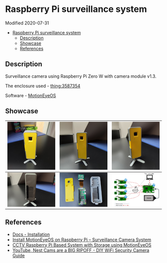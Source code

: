 # Raspberry Pi surveillance system

Modified 2020-07-31

- [Raspberry Pi surveillance system](#raspberry-pi-surveillance-system)
  - [Description](#description)
  - [Showcase](#showcase)
  - [References](#references)

## Description

Surveillance camera using Raspberry Pi Zero W with camera module v1.3.

The enclosure used - [thing:3587354](https://www.thingiverse.com/thing:3587354)

Software - [MotionEyeOS](https://github.com/ccrisan/motioneyeos/wiki)

## Showcase

|![IMG_20200726_114512.jpg](./assets/IMG_20200726_114512.jpg)|![IMG_20200726_114533.jpg](./assets/IMG_20200726_114533.jpg)|![IMG_20200322_132525.jpg](./assets/IMG_20200726_114601.jpg)|
|:-:|:-:|:-:|
|![IMG_20200726_114544.jpg](./assets/IMG_20200726_114544.jpg)|![IMG_20200730_184333.jpg](./assets/IMG_20200730_184333.jpg)|![motioneye-overview.png](./assets/motioneye-overview.png)|

## References

- [Docs - Installation](https://github.com/ccrisan/motioneyeos/wiki/Installation)
- [Install MotionEyeOS on Raspberry Pi – Surveillance Camera System](https://randomnerdtutorials.com/install-motioneyeos-on-raspberry-pi-surveillance-camera-system/)
- [CCTV Raspberry Pi Based System with Storage using MotionEyeOS](https://randomnerdtutorials.com/cctv-raspberry-pi-based-system-storage-motioneyeos/)
- [YouTube, Nest Cams are a BIG RIPOFF - DIY WiFi Security Camera Guide](https://www.youtube.com/watch?v=H7p5YEOrlSc)
